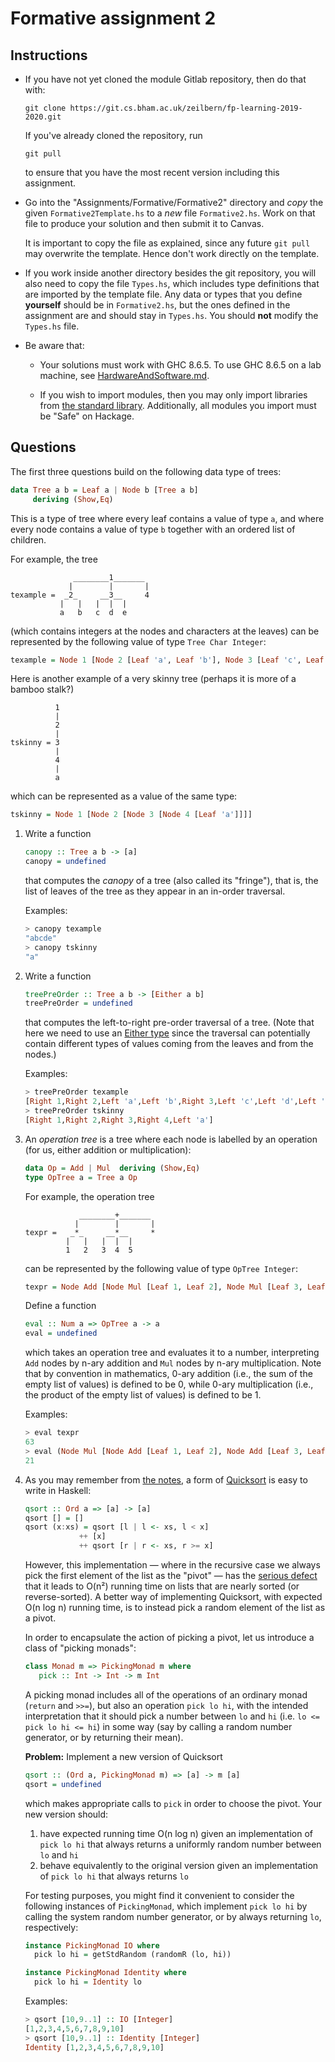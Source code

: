 # Formative assignment 2

## Instructions

* If you have not yet cloned the module Gitlab repository, then do that with:
  ```shell
  git clone https://git.cs.bham.ac.uk/zeilbern/fp-learning-2019-2020.git
  ```
  If you've already cloned the repository, run
  ```shell
  git pull
  ```
  to ensure that you have the most recent version including this assignment.

* Go into the "Assignments/Formative/Formative2" directory and *copy* the given `Formative2Template.hs` to a *new* file `Formative2.hs`.
  Work on that file to produce your solution and then submit it to Canvas.

  It is important to copy the file as explained, since any future `git pull` may overwrite the template. Hence don't work directly on the template.

* If you work inside another directory besides the git repository, you will also need to copy the file `Types.hs`, which includes type definitions that are imported by the template file.
  Any data or types that you define **yourself** should be in `Formative2.hs`, but the ones defined in the assignment are and should stay in `Types.hs`.
  You should **not** modify the `Types.hs` file.

* Be aware that:

  * Your solutions must work with GHC 8.6.5. To use GHC 8.6.5 on a lab machine, see [HardwareAndSoftware.md](../../Resources/HardwareAndSoftware.md).

  * If you wish to import modules, then you may only import libraries from [the standard library](http://hackage.haskell.org/package/base). Additionally, all modules you import must be "Safe" on Hackage.

## Questions

The first three questions build on the following data type of trees:
```haskell
data Tree a b = Leaf a | Node b [Tree a b]
     deriving (Show,Eq)
```
This is a type of tree where every leaf contains a value of type `a`, and where every node contains a value of type `b` together with an ordered list of children.

For example, the tree
```
              ________1_______
             |        |       |
texample =  _2_     __3__     4
           |   |   |  |  |
           a   b   c  d  e
```
(which contains integers at the nodes and characters at the leaves)
can be represented by the following value of type `Tree Char Integer`:
```haskell
texample = Node 1 [Node 2 [Leaf 'a', Leaf 'b'], Node 3 [Leaf 'c', Leaf 'd', Leaf 'e'], Node 4 []]
```
Here is another example of a very skinny tree (perhaps it is more of a bamboo stalk?)
```
          1
          |
          2
          |
tskinny = 3
          |
          4
          |
          a
```
which can be represented as a value of the same type:
```haskell
tskinny = Node 1 [Node 2 [Node 3 [Node 4 [Leaf 'a']]]]
```

1. Write a function
   ```haskell
   canopy :: Tree a b -> [a]
   canopy = undefined
   ```
   that computes the *canopy* of a tree (also called its "fringe"), that is, the list of leaves of the tree as they appear in an in-order traversal.

   Examples:
   ```hs
   > canopy texample
   "abcde"
   > canopy tskinny
   "a"
   ```

2. Write a function
   ```haskell
   treePreOrder :: Tree a b -> [Either a b]
   treePreOrder = undefined
   ```
   that computes the left-to-right pre-order traversal of a tree.
   (Note that here we need to use an [Either type](../../../LectureNotes/data.md#either) since the traversal can potentially contain different types of values coming from the leaves and from the nodes.)

   Examples:
   ```hs
   > treePreOrder texample
   [Right 1,Right 2,Left 'a',Left 'b',Right 3,Left 'c',Left 'd',Left 'e',Right 4]
   > treePreOrder tskinny
   [Right 1,Right 2,Right 3,Right 4,Left 'a']
   ```

3. An *operation tree* is a tree where each node is labelled by an operation (for us, either addition or multiplication):
   ```haskell
   data Op = Add | Mul  deriving (Show,Eq)
   type OpTree a = Tree a Op
   ```
   For example, the operation tree
   ```
               ________+_______
              |        |       |
   texpr =   _*_     __*__     *
            |   |   |  |  |
            1   2   3  4  5
   ```
   can be represented by the following value of type `OpTree Integer`:
   ```haskell
   texpr = Node Add [Node Mul [Leaf 1, Leaf 2], Node Mul [Leaf 3, Leaf 4, Leaf 5], Node Mul []]
   ```

   Define a function
   ```haskell
   eval :: Num a => OpTree a -> a
   eval = undefined
   ```
   which takes an operation tree and evaluates it to a number, interpreting `Add` nodes by n-ary addition and `Mul` nodes by n-ary multiplication.
   Note that by convention in mathematics, 0-ary addition (i.e., the sum of the empty list of values) is defined to be 0, while 0-ary multiplication (i.e., the product of the empty list of values) is defined to be 1.
   
   Examples:
   ```hs
   > eval texpr
   63
   > eval (Node Mul [Node Add [Leaf 1, Leaf 2], Node Add [Leaf 3, Leaf 4]])
   21
   ```

4. As you may remember from [the notes](../../../LectureNotes/data.md#bstsort), a form of [Quicksort](https://en.wikipedia.org/wiki/Quicksort) is easy to write in Haskell:
   ```hs
   qsort :: Ord a => [a] -> [a]
   qsort [] = []
   qsort (x:xs) = qsort [l | l <- xs, l < x]
               ++ [x]
               ++ qsort [r | r <- xs, r >= x]
   ```
   However, this implementation &mdash; where in the recursive case we always pick the first element of the list as the "pivot" &mdash; has the [serious defect](https://en.wikipedia.org/wiki/Quicksort#Choice_of_pivot) that it leads to O(n²) running time on lists that are nearly sorted (or reverse-sorted).
   A better way of implementing Quicksort, with expected O(n log n) running time, is to instead pick a random element of the list as a pivot.

   In order to encapsulate the action of picking a pivot, let us introduce a class of "picking monads":
   ```haskell
   class Monad m => PickingMonad m where
      pick :: Int -> Int -> m Int
   ```
   A picking monad includes all of the operations of an ordinary monad (`return` and `>>=`), but also an operation `pick lo hi`, with the intended interpretation that it should pick a number between `lo` and `hi` (i.e. `lo <= pick lo hi <= hi`) in some way (say by calling a random number generator, or by returning their mean).
   
   **Problem:** Implement a new version of Quicksort
   ```haskell
   qsort :: (Ord a, PickingMonad m) => [a] -> m [a]
   qsort = undefined
   ```
   which makes appropriate calls to `pick` in order to choose the pivot.
   Your new version should:
   1. have expected running time O(n log n) given an implementation of `pick lo hi` that always returns a uniformly random number between `lo` and `hi`
   2. behave equivalently to the original version given an implementation of `pick lo hi` that always returns `lo`

   For testing purposes, you might find it convenient to consider the following instances of `PickingMonad`, which implement `pick lo hi` by calling the system random number generator, or by always returning `lo`, respectively:
   ```haskell
   instance PickingMonad IO where
     pick lo hi = getStdRandom (randomR (lo, hi))

   instance PickingMonad Identity where
     pick lo hi = Identity lo
   ```

   Examples:
   ```hs
   > qsort [10,9..1] :: IO [Integer]
   [1,2,3,4,5,6,7,8,9,10]
   > qsort [10,9..1] :: Identity [Integer]
   Identity [1,2,3,4,5,6,7,8,9,10]
   ```

   
